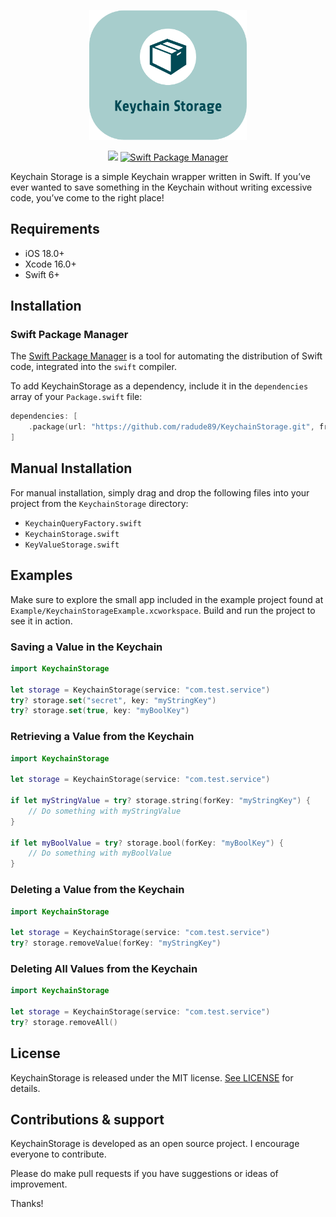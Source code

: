 <p align="center">
    <img src="https://github.com/radude89/KeychainStorage/blob/master/Images/Logo.png" width="50%" height="50%" alt="Keychain Storage" />
</p>
<p align="center">
  <img src="https://img.shields.io/badge/Swift-6-orange.svg" />

  <a href="https://swift.org/package-manager">
        <img src="https://img.shields.io/badge/spm-compatible-brightgreen.svg?style=flat" alt="Swift Package Manager" />
  </a>

</p>

Keychain Storage is a simple Keychain wrapper written in Swift. If you’ve ever wanted to save something in the Keychain without writing excessive code, you’ve come to the right place!

## Requirements

- iOS 18.0+
- Xcode 16.0+
- Swift 6+

## Installation

### Swift Package Manager

The [Swift Package Manager](https://swift.org/package-manager/) is a tool for automating the distribution of Swift code, integrated into the `swift` compiler.

To add KeychainStorage as a dependency, include it in the `dependencies` array of your `Package.swift` file:

```swift
dependencies: [
    .package(url: "https://github.com/radude89/KeychainStorage.git", from: "2.0.2")
]
```

## Manual Installation

For manual installation, simply drag and drop the following files into your project from the `KeychainStorage` directory:

- `KeychainQueryFactory.swift`
- `KeychainStorage.swift`
- `KeyValueStorage.swift`

## Examples

Make sure to explore the small app included in the example project found at `Example/KeychainStorageExample.xcworkspace`. Build and run the project to see it in action.

### Saving a Value in the Keychain

```swift
import KeychainStorage

let storage = KeychainStorage(service: "com.test.service")
try? storage.set("secret", key: "myStringKey")
try? storage.set(true, key: "myBoolKey")
```

### Retrieving a Value from the Keychain

```swift
import KeychainStorage

let storage = KeychainStorage(service: "com.test.service")

if let myStringValue = try? storage.string(forKey: "myStringKey") {
    // Do something with myStringValue
}

if let myBoolValue = try? storage.bool(forKey: "myBoolKey") {
    // Do something with myBoolValue
}
```

### Deleting a Value from the Keychain

```swift
import KeychainStorage

let storage = KeychainStorage(service: "com.test.service")
try? storage.removeValue(forKey: "myStringKey")
```

### Deleting All Values from the Keychain

```swift
import KeychainStorage

let storage = KeychainStorage(service: "com.test.service")
try? storage.removeAll()
```

## License

KeychainStorage is released under the MIT license. [See LICENSE](https://github.com/radude89/KeychainStorage/blob/master/LICENSE) for details.

## Contributions & support

KeychainStorage is developed as an open source project. I encourage everyone to contribute. <br />

Please do make pull requests if you have suggestions or ideas of improvement.

Thanks!
